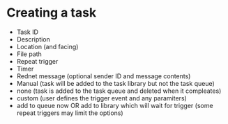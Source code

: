 # Creating a task
* Task ID
* Description
* Location (and facing)
* File path
* Repeat trigger
 * Timer
 * Rednet message (optional sender ID and message contents)
 * Manual (task will be added to the task library but not the task queue)
 * none (task is added to the task queue and deleted when it compleates)
 * custom (user defines the trigger event and any paramiters)
* add to queue now OR add to library which will wait for trigger (some repeat triggers may limit the options)